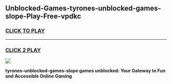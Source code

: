 
## Unblocked-Games-tyrones-unblocked-games-slope-Play-Free-vpdkc
<h3>
<a href="https://premium76.site?title=tyrones-unblocked-games-slope&ref=24M">CLICK TO PLAY</a></h3>
<hr>

<h3>
<a href="https://premium76.site?title=tyrones-unblocked-games-slope&ref=24M">CLICK 2 PLAY</a>
  
</h3>

<a href="https://premium76.site?title=tyrones-unblocked-games-slope&ref=24M"><img src="https://clearcache.store/games.png"></a>


**tyrones-unblocked-games-slope games unblocked: Your Gateway to Fun and Accessible Online Gaming**
